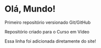 # Olá, Mundo!

 Primeiro repositório versionado Git/GitHub 

 Repositório criado para o Curso em Vídeo 

 Essa linha foi adicionada diretamente do site!
